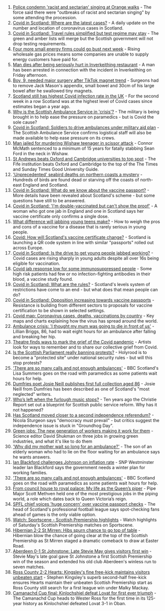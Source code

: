 1. [Police condemn 'racist and sectarian' singing at Orange walks](https://www.bbc.co.uk/news/uk-scotland-glasgow-west-58608676?at_medium=RSS&at_campaign=KARANGA) - The force said there were "outbreaks of racist and sectarian singing" by some attending the procession.
2. [Covid in Scotland: Where are the latest cases?](https://www.bbc.co.uk/news/uk-scotland-53511877?at_medium=RSS&at_campaign=KARANGA) - A daily update on the number and location of coronavirus cases in Scotland.
3. [Covid in Scotland: Travel rules simplified but test regime may stay](https://www.bbc.co.uk/news/uk-scotland-58604154?at_medium=RSS&at_campaign=KARANGA) - The green and amber lists will merge but the Scottish government will not drop testing requirements.
4. [Four more small energy firms could go bust next week](https://www.bbc.co.uk/news/business-58610561?at_medium=RSS&at_campaign=KARANGA) - Rising wholesale gas prices means some companies are unable to supply energy customers have paid for.
5. [Man dies after being seriously hurt in Inverkeithing restaurant](https://www.bbc.co.uk/news/uk-scotland-edinburgh-east-fife-58611641?at_medium=RSS&at_campaign=KARANGA) - A man has been arrested in connection with the incident in Inverkeithing on Friday afternoon.
6. [Boy, 9, needed major surgery after TikTok magnet trend](https://www.bbc.co.uk/news/uk-scotland-tayside-central-58565720?at_medium=RSS&at_campaign=KARANGA) - Surgeons had to remove Jack Mason's appendix, small bowel and 30cm of his large bowel after he swallowed tiny magnets.
7. [Scotland still has highest Covid infection rate in the UK](https://www.bbc.co.uk/news/uk-scotland-58595865?at_medium=RSS&at_campaign=KARANGA) - For the second week in a row Scotland was at the highest level of Covid cases since estimates began a year ago.
8. [Why is the Scottish Ambulance Service in 'crisis'?](https://www.bbc.co.uk/news/uk-scotland-58588112?at_medium=RSS&at_campaign=KARANGA) - The military is being brought in to help ease the pressure on paramedics - but is Covid the sole cause?
9. [Covid in Scotland: Soldiers to drive ambulances under military aid plan](https://www.bbc.co.uk/news/uk-scotland-58594420?at_medium=RSS&at_campaign=KARANGA) - The Scottish Ambulance Service confirms logistical staff will also be made available to help ease pressure on its crews.
10. [Man jailed for murdering Wishaw teenager in scissor attack](https://www.bbc.co.uk/news/uk-scotland-glasgow-west-58597517?at_medium=RSS&at_campaign=KARANGA) - Connor McMath sentenced to a minimum of 15 years for fatally stabbing Sean Ford in the neck in Wishaw.
11. [St Andrews beats Oxford and Cambridge universities to top spot](https://www.bbc.co.uk/news/uk-scotland-edinburgh-east-fife-58596714?at_medium=RSS&at_campaign=KARANGA) - The Fife institution beats Oxford and Cambridge to the top of the The Times and Sunday Times Good University Guide.
12. ['Unprecedented' seabird deaths on northern coasts a mystery](https://www.bbc.co.uk/news/uk-england-tyne-58601859?at_medium=RSS&at_campaign=KARANGA) - Hundreds of birds are found dead or starving off the coasts of north-east England and Scotland.
13. [Covid in Scotland: What do we know about the vaccine passport?](https://www.bbc.co.uk/news/uk-scotland-58422607?at_medium=RSS&at_campaign=KARANGA) - More details have been revealed about Scotland's scheme - but some questions have still to be answered.
14. [Covid in Scotland: 'I'm double-vaccinated but can't show the proof'](https://www.bbc.co.uk/news/uk-scotland-58475922?at_medium=RSS&at_campaign=KARANGA) - A woman who got one jab in England and one in Scotland says her vaccine certificate only confirms a single dose.
15. [What difference will jabbing young teens make?](https://www.bbc.co.uk/news/health-58423152?at_medium=RSS&at_campaign=KARANGA) - How to weigh the pros and cons of a vaccine for a disease that is rarely serious in young people.
16. [Covid: How will Scotland's vaccine certificate change?](https://www.bbc.co.uk/news/uk-scotland-57519070?at_medium=RSS&at_campaign=KARANGA) - Scotland is launching a QR code system in line with similar "passports" rolled out across Europe.
17. [Covid in Scotland: Is the drive to get young people jabbed working?](https://www.bbc.co.uk/news/uk-scotland-58342389?at_medium=RSS&at_campaign=KARANGA) - Covid cases are rising sharply in young adults despite all over 16s being eligible for vaccination.
18. [Covid jab response low for some immunosuppressed people](https://www.bbc.co.uk/news/health-58317261?at_medium=RSS&at_campaign=KARANGA) - Some high risk patients had few or no infection-fighting antibodies in their blood, a vaccine study found.
19. [Covid in Scotland: What are the rules?](https://www.bbc.co.uk/news/uk-scotland-53166816?at_medium=RSS&at_campaign=KARANGA) - Scotland's levels system of restrictions have come to an end - but what does that mean people can do?
20. [Covid in Scotland: Opposition increasing towards vaccine passports](https://www.bbc.co.uk/news/uk-scotland-scotland-politics-58453551?at_medium=RSS&at_campaign=KARANGA) - Resistance is building from different sectors to proposals for vaccine certification to be shown in selected settings.
21. [Covid map: Coronavirus cases, deaths, vaccinations by country](https://www.bbc.co.uk/news/world-51235105?at_medium=RSS&at_campaign=KARANGA) - Key maps and charts explaining how the virus has spread around the world.
22. [Ambulance crisis: 'I thought my mum was going to die in front of us'](https://www.bbc.co.uk/news/uk-scotland-edinburgh-east-fife-58585395?at_medium=RSS&at_campaign=KARANGA) - Lillian Briggs, 86, had to wait eight hours for an ambulance after falling and breaking her hip.
23. [Theatre finds ways to mark the grief of the Covid pandemic](https://www.bbc.co.uk/news/uk-scotland-58595864?at_medium=RSS&at_campaign=KARANGA) - Artists look for ways to remember and to share our collective grief from Covid.
24. [Is the Scottish Parliament really banning protests?](https://www.bbc.co.uk/news/uk-scotland-scotland-politics-58570525?at_medium=RSS&at_campaign=KARANGA) - Holyrood is to become a "protected site" under national security rules - but will this stop protests?
25. ['There are so many calls and not enough ambulances'](https://www.bbc.co.uk/news/uk-scotland-58547288?at_medium=RSS&at_campaign=KARANGA) - BBC Scotland's Lisa Summers goes on the road with paramedics as some patients wait hours for help.
26. [Dumfries poet Josie Neill publishes first full collection aged 86](https://www.bbc.co.uk/news/uk-scotland-south-scotland-58570423?at_medium=RSS&at_campaign=KARANGA) - Josie Neill from Dumfries has been described as one of Scotland's "most neglected" writers.
27. [Who’s left when the furlough music stops?](https://www.bbc.co.uk/news/uk-scotland-58566334?at_medium=RSS&at_campaign=KARANGA) - Ten years ago the Christie Report set out a blueprint for Scottish public service reform. Why has it not happened?
28. [Has Scotland moved closer to a second independence referendum?](https://www.bbc.co.uk/news/uk-scotland-scotland-politics-58543558?at_medium=RSS&at_campaign=KARANGA) - Nicola Sturgeon says "democracy must prevail" - but critics suggest the independence issue is stuck in "Groundhog Day".
29. [Green jobs: The new generation of workers making it work for them](https://www.bbc.co.uk/news/science-environment-58549135?at_medium=RSS&at_campaign=KARANGA) - Science editor David Shukman on three jobs in growing green industries, and what it's like to do them
30. ['Why did my mother wait so long for an ambulance?'](https://www.bbc.co.uk/news/uk-scotland-58591075?at_medium=RSS&at_campaign=KARANGA) - The son of an elderly woman who had to lie on the floor waiting for an ambulance says he wants answers.
31. [Ian Blackford challenges Johnson on inflation rate](https://www.bbc.co.uk/news/uk-politics-58570946?at_medium=RSS&at_campaign=KARANGA) - SNP Westminster leader Ian Blackford says the government needs a winter plan for working families.
32. ['There are so many calls and not enough ambulances'](https://www.bbc.co.uk/news/uk-scotland-58573795?at_medium=RSS&at_campaign=KARANGA) - BBC Scotland goes on the road with paramedics as some patients wait hours for help.
33. [From council house to royal palace: My life as the Queen’s piper](https://www.bbc.co.uk/news/uk-scotland-58476253?at_medium=RSS&at_campaign=KARANGA) - Pipe Major Scott Methven held one of the most prestigious jobs in the piping world, a role which dates back to Queen Victoria’s reign.
34. [SPFL chief voices 'huge concern' over vaccine passport checks](https://www.bbc.co.uk/news/uk-scotland-58537877?at_medium=RSS&at_campaign=KARANGA) - The head of Scotland's professional football league says spot-checking fans ahead of games is the only viable option.
35. [Watch: Sportscene - Scottish Premiership highlights](https://www.bbc.co.uk/sport/av/football/58548394?at_medium=RSS&at_campaign=KARANGA) - Watch highlights of Saturday's Scottish Premiership matches on Sportscene.
36. [Hibernian 2-2 St Mirren: Hibs spurn chance to go top of table](https://www.bbc.co.uk/sport/football/58525350?at_medium=RSS&at_campaign=KARANGA) - Hibernian blow the chance of going clear at the top of the Scottish Premiership as St Mirren staged a dramatic comeback to draw at Easter Road.
37. [Aberdeen 0-1 St Johnstone: Late Stevie May gives visitors first win](https://www.bbc.co.uk/sport/football/58525356?at_medium=RSS&at_campaign=KARANGA) - Stevie May's late goal gave St Johnstone a first Scottish Premiership win of the season and extended his old club Aberdeen's winless run to seven matches.
38. [Ross County 2-2 Hearts: Kingsley's fine free-kick maintains visitors unbeaten start](https://www.bbc.co.uk/sport/football/58525351?at_medium=RSS&at_campaign=KARANGA) - Stephen Kingsley's superb second-half free-kick ensures Hearts maintain their unbeaten Scottish Premiership start as Ross County still search for a first league win under Malky Mackay.
39. [Camanachd Cup final: Kinlochshiel defeat Lovat for first ever triumph](https://www.bbc.co.uk/sport/scotland/58611575?at_medium=RSS&at_campaign=KARANGA) - The Camanachd Cup heads to Wester Ross for the first time in its 125-year history as Kinlochshiel defeated Lovat 3-1 in Oban.
